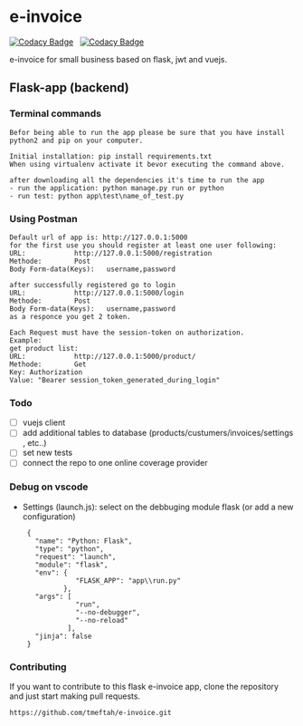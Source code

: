 # e-invoice

[![Codacy Badge](https://api.codacy.com/project/badge/Grade/709aac6159724d5195e2120d67b6279d)](https://app.codacy.com/app/tmeftah/e-invoice?utm_source=github.com&utm_medium=referral&utm_content=tmeftah/e-invoice&utm_campaign=Badge_Grade_Settings)&nbsp;&nbsp;&nbsp;[![Codacy Badge](https://api.codacy.com/project/badge/Coverage/0cc998c220f948068232af96efd3741b)](https://www.codacy.com/app/tmeftah/e-invoice?utm_source=github.com&utm_medium=referral&utm_content=tmeftah/e-invoice&utm_campaign=Badge_Coverage)

e-invoice for small business based on flask, jwt and vuejs.

## Flask-app (backend)

### Terminal commands

```
Befor being able to run the app please be sure that you have install python2 and pip on your computer.

Initial installation: pip install requirements.txt
When using virtualenv activate it bevor executing the command above.

after downloading all the dependencies it's time to run the app
- run the application: python manage.py run or python
- run test: python app\test\name_of_test.py
```

### Using Postman

```
Default url of app is: http://127.0.0.1:5000
for the first use you should register at least one user following:
URL: 			http://127.0.0.1:5000/registration
Methode: 		Post
Body Form-data(Keys): 	username,password

after successfully registered go to login
URL: 			http://127.0.0.1:5000/login
Methode: 		Post
Body Form-data(Keys): 	username,password
as a responce you get 2 token.

Each Request must have the session-token on authorization.
Example:
get product list:
URL: 			http://127.0.0.1:5000/product/
Methode: 		Get
Key: Authorization
Value: "Bearer session_token_generated_during_login"
```

### Todo

- [ ] vuejs client
- [ ] add additional tables to database (products/custumers/invoices/settings , etc..)
- [ ] set new tests
- [ ] connect the repo to one online coverage provider

### Debug on vscode

- Settings (launch.js):
  select on the debbuging module flask (or add a new configuration)


       {
         "name": "Python: Flask",
         "type": "python",
         "request": "launch",
         "module": "flask",
         "env": {
                   "FLASK_APP": "app\\run.py"
                },
         "args": [
                   "run",
                   "--no-debugger",
                   "--no-reload"
                 ],
         "jinja": false
       }

### Contributing

If you want to contribute to this flask e-invoice app, clone the repository and just start making pull requests.

```
https://github.com/tmeftah/e-invoice.git
```
